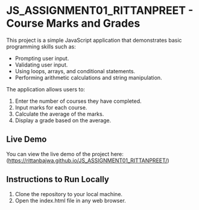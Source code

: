# JS_ASSIGNMENT01_RITTANPREET - Course Marks and Grades

This project is a simple JavaScript application that demonstrates basic programming skills such as:
- Prompting user input.
- Validating user input.
- Using loops, arrays, and conditional statements.
- Performing arithmetic calculations and string manipulation.

The application allows users to:
1. Enter the number of courses they have completed.
2. Input marks for each course.
3. Calculate the average of the marks.
4. Display a grade based on the average.

## Live Demo

You can view the live demo of the project here: (https://rittanbajwa.github.io/JS_ASSIGNMENT01_RITTANPREET/)

## Instructions to Run Locally
1. Clone the repository to your local machine.
2. Open the index.html file in any web browser.
